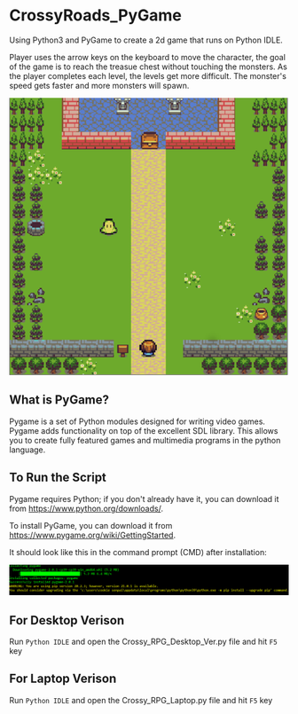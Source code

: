 # CrossyRoads_PyGame
Using Python3 and PyGame to create a 2d game that runs on Python IDLE.

Player uses the arrow keys on the keyboard to move the character, the goal of the game is to reach the treasue chest without touching the monsters. As the player completes each level, the levels get more difficult. The monster's speed gets faster and more monsters will spawn.

![alt text](https://github.com/twlai251/CrossyRoads_PyGame/blob/master/Crossy_Gameplay.PNG)

## What is PyGame?

Pygame is a set of Python modules designed for writing video games. Pygame adds functionality on top of the excellent SDL library. This allows you to create fully featured games and multimedia programs in the python language.



## To Run the Script

Pygame requires Python; if you don't already have it, you can download it from https://www.python.org/downloads/.

To install PyGame, you can download it from https://www.pygame.org/wiki/GettingStarted.

It should look like this in the command prompt (CMD) after installation:

![alt text](https://github.com/twlai251/CrossyRoads_PyGame/blob/master/PyGameInstall.PNG)
 

 
## For Desktop Verison 
Run `Python IDLE` and open the Crossy_RPG_Desktop_Ver.py file and hit `F5` key


## For Laptop Verison 
Run `Python IDLE` and open the Crossy_RPG_Laptop.py file and hit `F5` key


